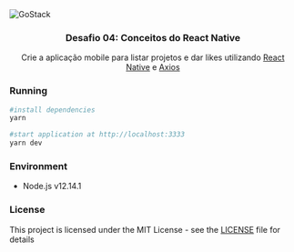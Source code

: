 <img alt="GoStack" src="https://storage.googleapis.com/golden-wind/bootcamp-gostack/header-desafios.png" />

<h3 align="center">
  Desafio 04: Conceitos do React Native
</h3>

<p align="center">Crie a aplicação mobile para listar projetos e dar likes utilizando <a target="_blank" href="https://reactnative.dev/">React Native</a> e <a target="_blank" href="https://github.com/axios/axios/">Axios</a></p>

### Running

```sh
#install dependencies
yarn

#start application at http://localhost:3333
yarn dev
```

### Environment

- Node.js v12.14.1

### License

This project is licensed under the MIT License - see the [LICENSE](LICENSE) file for details
